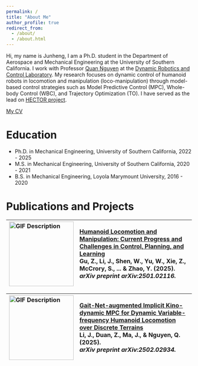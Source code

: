 ```yaml
---
permalink: /
title: "About Me"
author_profile: true
redirect_from: 
  - /about/
  - /about.html
---
```


Hi, my name is Junheng, I am a Ph.D. student in the Department of Aerospace and Mechanical Engineering at the University of Southern California. I work with Professor [Quan Nguyen](https://viterbi.usc.edu/directory/faculty/Nguyen/Quan) at the [Dynamic Robotics and Control Laboratory](https://sites.usc.edu/quann/). My research focuses on dynamic control of humanoid robots in locomotion and manipulation (loco-manipulation) through model-based control strategies such as Model Predictive Control (MPC), Whole-body Control (WBC), and Trajectory Optimization (TO). I have served as the lead on [HECTOR project](https://github.com/DRCL-USC/Hector_Simulation). 

[My CV](https://junhengl.github.io/files/JunhengCV.pdf)

Education 
======
- Ph.D. in Mechanical Engineering, University of Southern California, 2022 - 2025
- M.S. in Mechanical Engineering, University of Southern California, 2020 - 2021
- B.S. in Mechanical Engineering, Loyola Marymount University, 2016 - 2020

Publications and Projects
======

| <img src="https://junhengl.github.io/images/adaptiveFreqMPC.gif" alt="GIF Description" width="175"> | [Humanoid Locomotion and Manipulation: Current Progress and Challenges in Control, Planning, and Learning](https://arxiv.org/abs/2501.02116) <br> Gu, Z., **Li, J.**, Shen, W., Yu, W., Xie, Z., McCrory, S., ... & Zhao, Y. (2025). <br> *arXiv preprint arXiv:2501.02116.* |
|:------------------------------|:--------------------------------------------------------------------------------------------------------------------------------------------------------------------------------------------------|
 
| <img src="link-to-your-gif.gif" alt="GIF Description" width="175"> | **[Gait-Net-augmented Implicit Kino-dynamic MPC for Dynamic Variable-frequency Humanoid Locomotion over Discrete Terrains](https://arxiv.org/abs/2502.02934)** <br> Li, J., Duan, Z., Ma, J., & Nguyen, Q. (2025). <br> *arXiv preprint arXiv:2502.02934.* |
|:------------------------------|:-------------------------------------------------------------------------------------------------------------------------------------------------------------------------------------------------------------------------|
